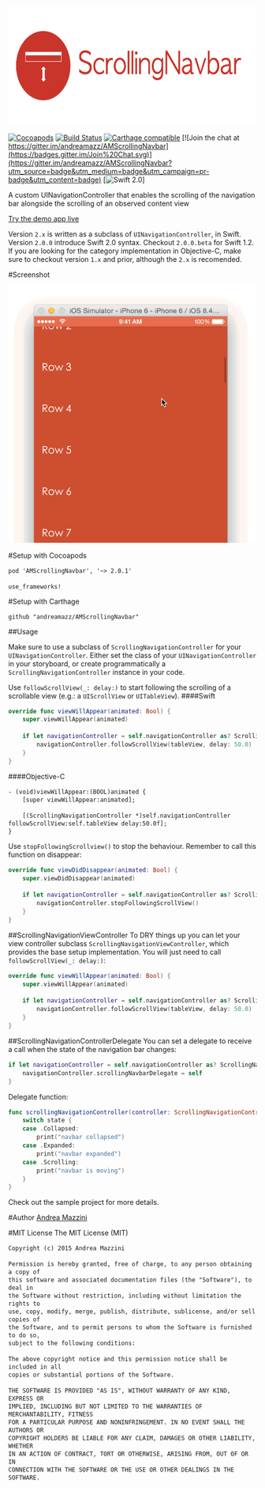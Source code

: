 <p align="center">
  <img width="640" height="240" src="assets/logo.png"/>
</p>

[![Cocoapods](https://cocoapod-badges.herokuapp.com/v/AMScrollingNavbar/badge.svg)](http://www.cocoapods.org/?q=amscrollingnavbar)
[![Build Status](https://travis-ci.org/andreamazz/AMScrollingNavbar.svg)](https://travis-ci.org/andreamazz/AMScrollingNavbar)
[![Carthage compatible](https://img.shields.io/badge/Carthage-compatible-4BC51D.svg?style=flat)](https://github.com/Carthage/Carthage)
[![Join the chat at https://gitter.im/andreamazz/AMScrollingNavbar](https://badges.gitter.im/Join%20Chat.svg)](https://gitter.im/andreamazz/AMScrollingNavbar?utm_source=badge&utm_medium=badge&utm_campaign=pr-badge&utm_content=badge)
[![Swift 2.0](https://img.shields.io/badge/swift-2.0-orange.svg)]

A custom UINavigationController that enables the scrolling of the navigation bar alongside the
scrolling of an observed content view  

[Try the demo app live](https://appetize.io/app/31qahv9v4477ja36k8dn93wr8m)  

Version `2.x` is written as a subclass of `UINavigationController`, in Swift.  
Version `2.0.0` introduce Swift 2.0 syntax. Checkout `2.0.0.beta` for Swift 1.2.  
If you are looking for the category implementation in Objective-C, make sure to checkout version `1.x` and prior, although the `2.x` is recomended.

#Screenshot

![AMScrollingNavbar](https://raw.githubusercontent.com/andreamazz/AMScrollingNavbar/master/assets/screenshot.gif)

#Setup with Cocoapods

```
pod 'AMScrollingNavbar', '~> 2.0.1'

use_frameworks!
```

#Setup with Carthage

```
github "andreamazz/AMScrollingNavbar"
```

##Usage

Make sure to use a subclass of `ScrollingNavigationController` for your `UINavigationController`. Either set the class of your `UINavigationController` in your storyboard, or create programmatically a `ScrollingNavigationController` instance in your code.

Use `followScrollView(_: delay:)` to start following the scrolling of a scrollable view (e.g.: a `UIScrollView` or `UITableView`).
####Swift
```swift
override func viewWillAppear(animated: Bool) {
    super.viewWillAppear(animated)

    if let navigationController = self.navigationController as? ScrollingNavigationController {
        navigationController.followScrollView(tableView, delay: 50.0)
    }
}
```

####Objective-C
```objc
- (void)viewWillAppear:(BOOL)animated {
    [super viewWillAppear:animated];

    [(ScrollingNavigationController *)self.navigationController followScrollView:self.tableView delay:50.0f];
}
```

Use `stopFollowingScrollview()` to stop the behaviour. Remember to call this function on disappear:
```swift
override func viewDidDisappear(animated: Bool) {
    super.viewDidDisappear(animated)

    if let navigationController = self.navigationController as? ScrollingNavigationController {
        navigationController.stopFollowingScrollView()
    }
}
```

##ScrollingNavigationViewController
To DRY things up you can let your view controller subclass `ScrollingNavigationViewController`, which provides the base setup implementation. You will just need to call `followScrollView(_: delay:)`:
```swift
override func viewWillAppear(animated: Bool) {
    super.viewWillAppear(animated)

    if let navigationController = self.navigationController as? ScrollingNavigationController {
        navigationController.followScrollView(tableView, delay: 50.0)
    }
}
```

##ScrollingNavigationControllerDelegate
You can set a delegate to receive a call when the state of the navigation bar changes:
```swift
if let navigationController = self.navigationController as? ScrollingNavigationController {
    navigationController.scrollingNavbarDelegate = self
}
```

Delegate function:
```swift
func scrollingNavigationController(controller: ScrollingNavigationController, didChangeState state: NavigationBarState) {
    switch state {
    case .Collapsed:
        print("navbar collapsed")
    case .Expanded:
        print("navbar expanded")
    case .Scrolling:
        print("navbar is moving")
    }
}
```

Check out the sample project for more details.

#Author
[Andrea Mazzini](https://twitter.com/theandreamazz)

#MIT License
    The MIT License (MIT)

    Copyright (c) 2015 Andrea Mazzini

    Permission is hereby granted, free of charge, to any person obtaining a copy of
    this software and associated documentation files (the "Software"), to deal in
    the Software without restriction, including without limitation the rights to
    use, copy, modify, merge, publish, distribute, sublicense, and/or sell copies of
    the Software, and to permit persons to whom the Software is furnished to do so,
    subject to the following conditions:

    The above copyright notice and this permission notice shall be included in all
    copies or substantial portions of the Software.

    THE SOFTWARE IS PROVIDED "AS IS", WITHOUT WARRANTY OF ANY KIND, EXPRESS OR
    IMPLIED, INCLUDING BUT NOT LIMITED TO THE WARRANTIES OF MERCHANTABILITY, FITNESS
    FOR A PARTICULAR PURPOSE AND NONINFRINGEMENT. IN NO EVENT SHALL THE AUTHORS OR
    COPYRIGHT HOLDERS BE LIABLE FOR ANY CLAIM, DAMAGES OR OTHER LIABILITY, WHETHER
    IN AN ACTION OF CONTRACT, TORT OR OTHERWISE, ARISING FROM, OUT OF OR IN
    CONNECTION WITH THE SOFTWARE OR THE USE OR OTHER DEALINGS IN THE SOFTWARE.


